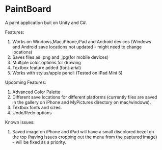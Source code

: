 # PaintBoard
A paint application buit on Unity and C#.

Features:
1. Works on Windows,Mac,iPhone,iPad and Android devices (Windows and Android save locations not updated - might need to change locations)
2. Saves files as .png and .jpg(for mobile devices)
3. Multiple color options for drawing
4. Textbox feature added (font-arial)
5. Works with stylus/apple pencil (Tested on IPad Mini 5)

Upcoming Features:
1. Advanced Color Palette
2. Different save locations for different platforms (currently files are saved in the gallery on iPhone and MyPictures directory on mac/windows).
3. Textbox fonts and sizes.
4. Undo/Redo options

Known Issues:
1. Saved image on iPhone and iPad will have a small discolored bezel on the top (having issues cropping out the menu from the captured image) - will be fixed as a priority.
